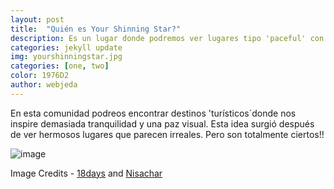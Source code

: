 ```yaml
---
layout: post
title:  "Quién es Your Shinning Star?"
description: Es un lugar donde podremos ver lugares tipo 'paceful' con sus decripciones
categories: jekyll update
img: yourshinningstar.jpg
categories: [one, two]
color: 1976D2
author: webjeda
---
```

En esta comunidad podreos encontrar destinos 'turísticos´donde nos inspire demasiada tranquilidad y una paz visual.
Esta idea surgió después de ver hermosos lugares que parecen irreales. Pero son totalmente ciertos!!

![image](https://user-images.githubusercontent.com/98052095/154740379-521d1177-7d3a-43d8-8e33-66e584793a47.png)


Image Credits - [18days](https://www.youtube.com/watch?v=kyHFBybC3RI) and [Nisachar](http://nisachar.deviantart.com/gallery/37429163/18-Days) 
